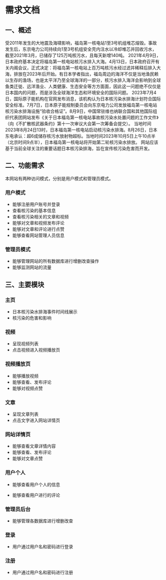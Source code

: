 # 需求文档
## 一、概述
受2011年发生的大地震及海啸影响，福岛第一核电站1至3号机组堆芯熔毁。事故发生后，东京电力公司持续向1至3号机组安全壳内注水以冷却堆芯并回收污水，截至2021年3月，已储存了125万吨核污水，且每天新增140吨。
2021年4月9日，日本政府基本决定将福岛第一核电站核污水排入大海。4月13日，日本政府召开有关内阁会议，正式决定：将福岛第一核电站上百万吨核污水经过滤并稀释后排入大海，排放在2023年后开始。有日本学者指出，福岛周边的海洋不仅是当地渔民赖以生存的渔场，也是太平洋乃至全球海洋的一部分，核污水排入海洋会影响到全球鱼类迁徙、远洋渔业、人类健康、生态安全等方方面面，因此这一问题绝不仅仅是日本国内的问题，而是涉及全球海洋生态和环境安全的国际问题。
2023年7月4日，国际原子能机构在官网发布消息，该机构认为日本核污染水排海计划符合国际安全标准。7月7日，日本原子能规制委员会向东京电力公司发放福岛第一核电站核污染水排海设施“验收合格证”。8月9日，中国常驻维也纳联合国和其他国际组织代表团网站发布《关于日本福岛第一核电站事故核污染水处置问题的工作文件》（向《不扩散核武器条约》第十一次审议大会第一次筹备会提交）。
当地时间2023年8月24日13时，日本福岛第一核电站启动核污染水排海。8月26日，日本东电承认：超6成储存核污水放射物超标。当地时间2023年10月5日上午10点半（北京时间9点半），日本福岛第一核电站将开始第二轮核污染水排放。
网站应该基于当前全球关注的重要话题日本核污染排海，旨在宣传核污染危害而开发。



## 二、功能需求
本网站有两种访问模式，分别是用户模式和管理员模式。
### 用户模式

- 能够注册用户账号并登录
- 查看核污染的基本信息
- 查看核污染相关的文章和视频
- 能够对文章和视频发布评论
- 能够对文章和评论进行点赞
- 能够查看网站管理人员信息

### 管理员模式

- 能够管理网站的所有数据库进行增删改查操作
- 能够监测网站的流量



## 三、主要模块
### 主页

- 日本核污染水排海事件时间线展示
- 核污染的危害和影响



### 视频

- 呈现视频列表
- 点击视频进入视频播放页



### 视频播放页

- 能够播放视频
- 能够查看、发布评论
- 能够对视频点赞



### 文章

- 呈现文章列表
- 点击文字进入网站详情页



### 网站详情页

- 能够查看文章详情内容
- 能够查看、发布评论
- 能够对文章点赞



### 用户个人

- 能够查看用户个人的信息

- 能够查看用户进行的评论



### 管理员后台

- 能够管理各数据库进行增删改查



### 登录

- 用户通过用户名和密码进行登录



### 注册

- 用户通过用户名和密码进行注册